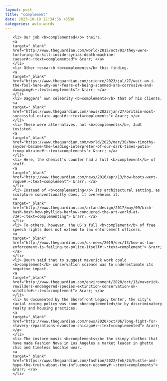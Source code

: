 ```yaml
---
layout: post
title: "complement"
date: 2023-10-10 12:34:56 +0530
categories: auto-words
---
```

<ol>

    <li> Our job <b>complemented</b> theirs.
    <a 
    target="_blank" 
    href="http://www.theguardian.com/world/2015/oct/01/they-were-torturing-to-kill-inside-syrias-death-machine-caesar#:~:text=complemented"> &rarr; </a>
    </li>
    <li> Other research <b>complements</b> this finding.
    <a 
    target="_blank" 
    href="https://www.theguardian.com/science/2023/jul/27/wait-am-i-the-fool-here-why-our-fears-of-being-scammed-are-corrosive-and-damaging#:~:text=complements"> &rarr; </a>
    </li>
    <li> Daggers’ own celebrity <b>complements</b> that of his clients.
    <a 
    target="_blank" 
    href="https://www.theguardian.com/news/2022/jan/27/britain-most-successful-estate-agent#:~:text=complements"> &rarr; </a>
    </li>
    <li> These were alternatives, not <b>complements</b>, Judt insisted.
    <a 
    target="_blank" 
    href="https://www.theguardian.com/world/2023/mar/30/how-timothy-snyder-became-the-leading-interpreter-of-our-dark-times-putin-trump-ukraine#:~:text=complements"> &rarr; </a>
    </li>
    <li> Here, the chemist’s counter had a full <b>complement</b> of staff.
    <a 
    target="_blank" 
    href="http://www.theguardian.com/news/2016/apr/13/how-boots-went-rogue#:~:text=complement"> &rarr; </a>
    </li>
    <li> Instead of <b>complementing</b> its architectural setting, as sculpture conventionally does, it overwhelms it.
    <a 
    target="_blank" 
    href="http://www.theguardian.com/artanddesign/2017/may/09/bish-bash-bosh-how-phyllida-barlow-conquered-the-art-world-at-73#:~:text=complementing"> &rarr; </a>
    </li>
    <li> To others, however, the US’s full <b>complement</b> of free speech rights does not extend to law enforcement officers.
    <a 
    target="_blank" 
    href="http://www.theguardian.com/us-news/2019/dec/13/how-us-law-enforcement-is-failing-to-police-itself#:~:text=complement"> &rarr; </a>
    </li>
    <li> Bourn said that to suggest maverick work could <b>complement</b> conservation science was to underestimate its negative impact.
    <a 
    target="_blank" 
    href="http://www.theguardian.com/environment/2020/oct/13/maverick-rewilders-endangered-species-extinction-conservation-uk-wildlife#:~:text=complement"> &rarr; </a>
    </li>
    <li> As documented by the Shorefront Legacy Center, the city’s racial zoning policy was soon <b>complemented</b> by discriminatory realty and housing practices.
    <a 
    target="_blank" 
    href="http://www.theguardian.com/news/2020/oct/06/long-fight-for-slavery-reparations-evanston-chicago#:~:text=complemented"> &rarr; </a>
    </li>
    <li> The instore music <b>complements</b> the skimpy clothes that have made Fashion Nova in Los Angeles a market leader in ghetto chic and timeless hoochie wear.
    <a 
    target="_blank" 
    href="https://www.theguardian.com/fashion/2022/feb/24/hustle-and-hype-the-truth-about-the-influencer-economy#:~:text=complements"> &rarr; </a>
    </li>